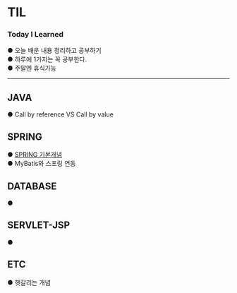<h1> TIL
  <h3>Today I Learned </h3>
● 오늘 배운 내용 정리하고 공부하기 <br>
● 하루에 1가지는 꼭 공부한다.<br>
● 주말엔 휴식가능<br>

----------------------------------------------------------------------------------

## JAVA
● Call by reference VS Call by value

## SPRING
● [SPRING 기본개념](https://github.com/JeonDoHyun/TIL/blob/main/Spring/SPRING%20%EA%B0%9C%EB%85%90%EC%A0%95%EB%A6%AC.md)<br>
● MyBatis와 스프링 연동
## DATABASE
● 
## SERVLET-JSP
● 
## ETC
● 헷갈리는 개념

